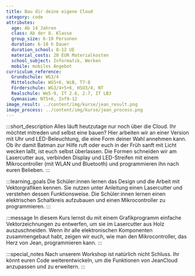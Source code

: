 ```yaml
---
title: Bau dir deine eigene Cloud
category: code
attributes:
  age: Ab 14 Jahren
  class: Ab der 8. Klasse
  group_size: 6-10 Personen
  duration: 6-10 h Dauer
  duration_school: 8-12 UE
  material_costs: 20 EUR Materialkosten
  school_subject: Informatik, Werken
  mobile: mobiles Angebot
curriculum_reference:
  Grundschule: WG3/4  
  Mittelschule: WG5+6, WiB, T7-8  
  Förderschule: WG3/4+5+6, HSU3/4, NT   
  Realschule: We5-9, IT 2.6, 2.7, IT LB3  
  Gymnasium: NT5+6, Inf9-12
image_result: ../content/img/kurse/jean_result.png
image_process: ../content/img/kurse/jean_process.png
---
```

:::short_description
Alles läuft heutzutage nur noch über die Cloud. Ihr möchtet mitreden und selbst eine bauen? Hier arbeiten wir an einer Version mit Uhr und LED-Beleuchtung, die eine Form deiner Wahl annehmen kann. Ob ihr damit Batman zur Hilfe ruft oder euch in der Früh sanft mit Licht wecken laßt, ist euch selbst überlassen. Die Formen schneiden wir am Lasercutter aus, verbinden Display und LED-Streifen mit einem Mikrocontroller (mit WLAN und Bluetooth) und programmieren ihn nach euren Belieben.
:::

:::learning_goals
Die Schüler:innen lernen das Design und die Arbeit mit Vektorgrafiken kennen. Sie nutzen unter Anleitung einen Lasercutter und verstehen dessen Funktionsweise. Die Schüler:innen lernen einen elektrischen Schaltkreis aufzubauen und einen Mikrocontroller zu programmieren.
:::

:::message
In diesem Kurs lernst du mit einem Grafikprogramm einfache Vektorzeichnungen zu entwerfen, um sie im Lasercutter aus Holz auszuschneiden. Wenn ihr alle elektronischen Komponenten zusammengebaut habt, zeigen wir euch, wie man den Mikrocontroller, das Herz von Jean, programmieren kann.
:::

:::special_notes
Nach unserem Workshop ist natürlich nicht Schluss. Ihr könnt euren Code weiterentwickeln, um die Funktionen von JeanCloud anzupassen und zu erweitern.
:::
